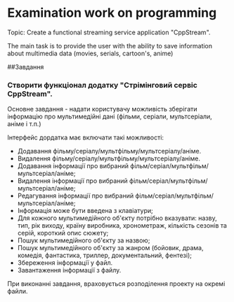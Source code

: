# Examination work on programming
Topic: Create a functional streaming service application "CppStream".

The main task is to provide the user with the ability to save information about multimedia data (movies, serials, cartoon's, anime)

##Завдання

### Створити функціонал додатку "Стрімінговий сервіс CppStream".

Основне завдання - надати користувачу можливість зберігати інформацію про мультимедійні дані (фільми, серіали, мультсеріали, аніме і т.п.)

Інтерфейс дордатка має включати такі можливості:

* Додавання фільму/серіалу/мультфільму/мультсеріалу/аніме.
* Видалення фільму/серіалу/мультфільму/мультсеріалу/аніме.
* Додавання інформації про вибраний фільм/серіал/мультфільм/мультсеріал/аніме;
* Видалення інформації про вибраний фільм/серіал/мультфільм/мультсеріал/аніме;
* Редагування інформації про вибраний фільм/серіал/мультфільм/мультсеріал/аніме;
* Інформація може бути введена з клавіатури;
* Для кожного мультимедійного об'єкту потрібно вказувати: назву, тип, рік виходу, країну виробника,
хронометраж, кількість сезонів та серій, короткий опис сюжету;
* Пошук мультимедійного об'єкту за назвою;
* Пошук мультимедійного об'єкту за жанром (бойовик, драма, комедія, фантастика, триллер, документальний, фентезі);
* Збереження інформації у файл.
* Завантаження інформації з файлу.

При виконанні завдання, враховується розподілення проекту на окремі файли.
